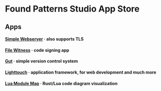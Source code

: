# Found Patterns Studio App Store

## Apps

#### [Simple Webserver](https://github.com/foundpatterns/simple-webserver) · also supports TLS

#### [File Witness](https://github.com/foundpatterns/file-witness) · code signing app

#### [Gut](https://github.com/foundpatterns/gut) · simple version control system

#### [Lighttouch](https://github.com/foundpatterns/lighttouch) · application framework, for web development and much more

#### [Lua Module Map](https://github.com/foundpatterns/lua-module-map) · Rust/Lua code diagram visualization
